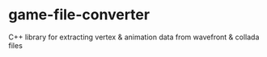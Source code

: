 # game-file-converter
C++ library for extracting vertex &amp; animation data from wavefront &amp; collada files
